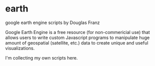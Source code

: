 # earth
google earth engine scripts by Douglas Franz

Google Earth Engine is a free resource (for non-commericial use) that allows 
users to write custom Javascript programs to manipulate huge amount of geospatial 
(satellite, etc.) data to create unique and useful visualizations.

I'm collecting my own scripts here.
